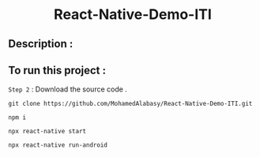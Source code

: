 <h1 align="center"> React-Native-Demo-ITI </h1>

## Description :  
<!-- Crowdfunding is the practice of funding a project or venture by raising small amounts of money from a large number of people, typically via the Internet. Crowdfunding is a form of crowdsourcing and alternative finance. In 2015, over US$34 billion was raised worldwide by crowdfunding.
The aim of the project: Create a web platform for starting fundraise projects in Egypt.  -->

## To run this project :   
 
`Step 2` :  Download the source code .
```
git clone https://github.com/MohamedAlabasy/React-Native-Demo-ITI.git 
```
```
npm i
```
```
npx react-native start
```
```
npx react-native run-android
```



